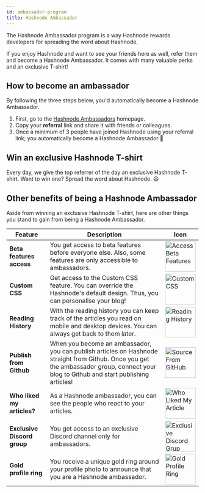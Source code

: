 ```yaml
---
id: ambassador-program
title: Hashnode Ambassador
---
```


The Hashnode Ambassador program is a way Hashnode rewards developers for spreading the word about Hashnode. 

If you enjoy Hashnode and want to see your friends here as well, refer them and become a Hashnode Ambassador. It comes with many valuable perks and an exclusive T-shirt!

## How to become an ambassador

By following the three steps below, you'd automatically become a Hashnode Ambassador. 

1. First, go to the [Hashnode Ambassadors](https://hashnode.com/ambassador) homepage.
2. Copy your **referral** link and share it with friends or colleagues. 
3. Once a minimum of 3 people have joined Hashnode using your referral link; you automatically become a Hashnode Ambassador 🥳 

## Win an exclusive Hashnode T-shirt

Every day, we give the top referrer of the day an exclusive Hashnode T-shirt. Want to win one? Spread the word about Hashnode. 😃 


## Other benefits of being a Hashnode Ambassador

Aside from winning an exclusive Hashnode T-shirt, here are other things you stand to gain from being a Hashnode Ambassador.

| Feature                     | Description                                                                                                                                                                             | Icon                                                                                                                                                                      |
|-----------------------------|-----------------------------------------------------------------------------------------------------------------------------------------------------------------------------------------|---------------------------------------------------------------------------------------------------------------------------------------------------------------------------|
| **Beta features access**    | You get access to beta features before everyone else. Also, some features are only accessible to ambassadors.                                                                           | <img src="https://cdn.hashnode.com/res/hashnode/image/upload/v1613978663055/Gfo-S55MR.png?auto=compress" width="80" alt="Access Beta Features" />    |
| **Custom CSS**              | Get access to the Custom CSS feature. You can override the Hashnode's default design. Thus, you can personalise your blog!                                                              | <img src="https://cdn.hashnode.com/res/hashnode/image/upload/v1613978828316/KcFRdhqI_.png?auto=compress" width="80" alt="Custom CSS" />             |
| **Reading History**         | With the reading history you can keep track of the articles you read on mobile and desktop devices. You can always get back to them later.                                              | <img src="https://cdn.hashnode.com/res/hashnode/image/upload/v1613978732431/SNY4Rtg5n.png?auto=compress" width="80" alt="Reading History" />         |
| **Publish from Github**     | When you become an ambassador, you can publish articles on Hashnode straight from Github. Once you get the ambassador group, connect your blog to Github and start publishing articles! | <img src="https://cdn.hashnode.com/res/hashnode/image/upload/v1614000699090/XO9wR_2Yu.png?auto=compress" width="80" alt="Source From GitHub" />      |
| **Who liked my articles?**  | As a Hashnode ambassador, you can see the people who react to your articles.                                                                                                            | <img src="https://cdn.hashnode.com/res/hashnode/image/upload/v1613978774735/Sj5mEm7lw.png?auto=compress" width="80" alt="Who Liked My Article" />   |
| **Exclusive Discord group** | You get access to an exclusive Discord channel only for ambassadors.                                                                                                                    | <img src="https://cdn.hashnode.com/res/hashnode/image/upload/v1613979080756/-Ktgloxcn.png?auto=compress" width="80" alt="Exclusive Discord Grup" /> |
| **Gold profile ring**       | You receive a unique gold ring around your profile photo to announce that you are a Hashnode ambassador.                                                                                | <img src="https://cdn.hashnode.com/res/hashnode/image/upload/v1597084357835/nVQVaJ4lw.png?auto=compress" width="80" alt="Gold Profile Ring" />       |